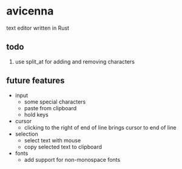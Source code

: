 # avicenna
text editor written in Rust

## todo
1. use split_at for adding and removing characters

## future features
- input
  - some special characters
  - paste from clipboard
  - hold keys
- cursor
  - clicking to the right of end of line brings cursor to end of line
- selection
  - select text with mouse
  - copy selected text to clipboard
- fonts
  - add support for non-monospace fonts